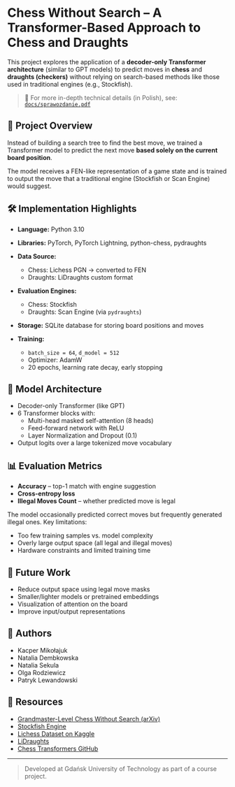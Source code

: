 # Chess Without Search – A Transformer-Based Approach to Chess and Draughts

This project explores the application of a **decoder-only Transformer architecture** (similar to GPT models) to predict moves in **chess** and **draughts (checkers)** without relying on search-based methods like those used in traditional engines (e.g., Stockfish).

> 📄 For more in-depth technical details (in Polish), see: [`docs/sprawozdanie.pdf`](docs/sprawozdanie.pdf)

## 🚀 Project Overview

Instead of building a search tree to find the best move, we trained a Transformer model to predict the next move **based solely on the current board position**.

The model receives a FEN-like representation of a game state and is trained to output the move that a traditional engine (Stockfish or Scan Engine) would suggest.

## 🛠 Implementation Highlights

- **Language:** Python 3.10  
- **Libraries:** PyTorch, PyTorch Lightning, python-chess, pydraughts  
- **Data Source:**  
  - Chess: Lichess PGN → converted to FEN  
  - Draughts: LiDraughts custom format  

- **Evaluation Engines:**  
  - Chess: Stockfish  
  - Draughts: Scan Engine (via `pydraughts`)

- **Storage:** SQLite database for storing board positions and moves  
- **Training:**  
  - `batch_size = 64`, `d_model = 512`  
  - Optimizer: AdamW  
  - 20 epochs, learning rate decay, early stopping  

## 🤖 Model Architecture

- Decoder-only Transformer (like GPT)
- 6 Transformer blocks with:
  - Multi-head masked self-attention (8 heads)
  - Feed-forward network with ReLU
  - Layer Normalization and Dropout (0.1)
- Output logits over a large tokenized move vocabulary

## 📊 Evaluation Metrics

- **Accuracy** – top-1 match with engine suggestion  
- **Cross-entropy loss**  
- **Illegal Moves Count** – whether predicted move is legal  

The model occasionally predicted correct moves but frequently generated illegal ones. Key limitations:
- Too few training samples vs. model complexity  
- Overly large output space (all legal and illegal moves)  
- Hardware constraints and limited training time  


## 🔮 Future Work

- Reduce output space using legal move masks  
- Smaller/lighter models or pretrained embeddings  
- Visualization of attention on the board  
- Improve input/output representations  

## 👥 Authors

- Kacper Mikołajuk  
- Natalia Dembkowska  
- Natalia Sekula  
- Olga Rodziewicz  
- Patryk Lewandowski  

## 🔗 Resources

- [Grandmaster-Level Chess Without Search (arXiv)](https://arxiv.org/html/2402.04494v1)  
- [Stockfish Engine](https://stockfishchess.org/)  
- [Lichess Dataset on Kaggle](https://www.kaggle.com/datasets/arevel/chess-games/data)  
- [LiDraughts](https://lidraughts.org/)  
- [Chess Transformers GitHub](https://github.com/sgrvinod/chess-transformers)

---

> Developed at Gdańsk University of Technology as part of a course project.
